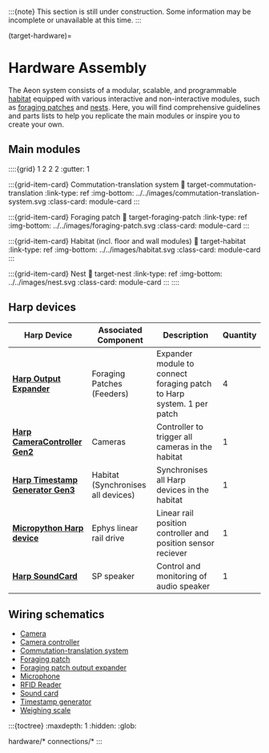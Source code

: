 :::{note}
This section is still under construction. Some information may be incomplete or unavailable at this time.
:::

(target-hardware)=
# Hardware Assembly
The Aeon system consists of a modular, scalable, and programmable [habitat](#target-habitat) equipped with various interactive and non-interactive modules, such as [foraging patches](target-foraging-patch) and [nests](target-nest). 
Here, you will find comprehensive guidelines and parts lists to help you replicate the main modules or inspire you to create your own. 

## Main modules
::::{grid} 1 2 2 2
:gutter: 1

:::{grid-item-card} Commutation-translation system
:link: target-commutation-translation
:link-type: ref
:img-bottom: ../../images/commutation-translation-system.svg
:class-card: module-card
:::

:::{grid-item-card} Foraging patch
:link: target-foraging-patch
:link-type: ref
:img-bottom: ../../images/foraging-patch.svg
:class-card: module-card
:::

:::{grid-item-card} Habitat (incl. floor and wall modules)
:link: target-habitat
:link-type: ref
:img-bottom: ../../images/habitat.svg
:class-card: module-card
:::

:::{grid-item-card} Nest
:link: target-nest
:link-type: ref
:img-bottom: ../../images/nest.svg
:class-card: module-card
:::
::::

## Harp devices
| Harp Device                       | Associated Component            | Description                                                   | Quantity | 
|-----------------------------------|---------------------------------|---------------------------------------------------------------|----------|
| [**Harp Output Expander**](harp-tech:api/Harp.OutputExpander.html)                  |  Foraging Patches (Feeders)      | Expander module to connect foraging patch to Harp system. 1 per patch | 4        |
| [**Harp CameraController Gen2**](harp-tech:api/Harp.CameraControllerGen2.html)    | Cameras                         | Controller to trigger all cameras in the habitat                | 1        |
| [**Harp Timestamp Generator Gen3**](harp-tech:api/Harp.TimestampGeneratorGen3.html) | Habitat (Synchronises all devices)| Synchronises all Harp devices in the habitat                    | 1        |
| [**Micropython Harp device**](https://github.com/SainsburyWellcomeCentre/microharp)       | Ephys linear rail drive         | Linear rail position controller and position sensor reciever  | 1        | 
| [**Harp SoundCard**](harp-tech:api/Harp.SoundCard.html)                  | SP speaker                      | Control and monitoring of audio speaker                     | 1        | 

## Wiring schematics
<!-- - [Wiring diagram](https://g-d194c1.3cf00.03c0.data.globus.org/Example-Wiring-Diagram.pdf) Do we still want this?-->
- [Camera](target-wiring-camera)
- [Camera controller](target-wiring-camera-controller)
- [Commutation-translation system](target-wiring-commutation-translation)
- [Foraging patch](target-wiring-foraging-patch)
- [Foraging patch output expander](target-wiring-foraging-patch-output-expander)
- [Microphone](target-wiring-microphone)
- [RFID Reader](target-wiring-rfid-reader)
- [Sound card](target-wiring-sound-card)
- [Timestamp generator](target-wiring-timestamp-generator)
- [Weighing scale](target-wiring-weighing-scale)


:::{toctree}
:maxdepth: 1
:hidden:
:glob:

hardware/*
connections/*
:::